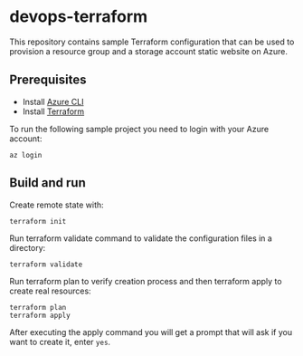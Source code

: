 # devops-terraform

This repository contains sample Terraform configuration that can be used to provision a resource group and a storage account static website on Azure.


## Prerequisites


- Install [Azure CLI](https://docs.microsoft.com/en-us/cli/azure/install-azure-cli?view=azure-cli-latest)
- Install [Terraform](https://learn.hashicorp.com/terraform/getting-started/install)


To run the following sample project you need to login with your Azure account:


```az login```

## Build and run

Create remote state with: 

```
terraform init
```

Run terraform validate command  to validate the configuration files in a directory:

```
terraform validate
```

Run terraform plan to verify creation process and then terraform apply to create real resources:

```
terraform plan
terraform apply
```

After executing the apply command you will get a prompt that will ask if you want to create it, enter `yes`. 


